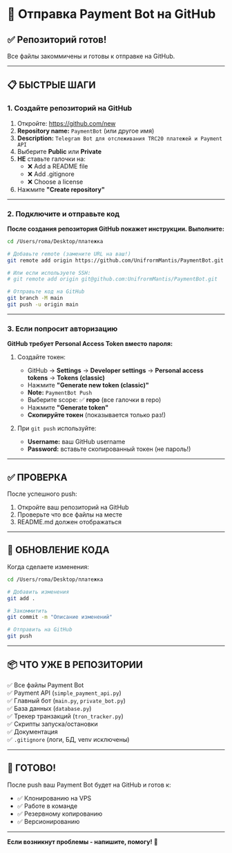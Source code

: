 # 🚀 Отправка Payment Bot на GitHub

## ✅ Репозиторий готов!

Все файлы закоммичены и готовы к отправке на GitHub.

---

## 📋 БЫСТРЫЕ ШАГИ

### 1. Создайте репозиторий на GitHub

1. Откройте: https://github.com/new
2. **Repository name:** `PaymentBot` (или другое имя)
3. **Description:** `Telegram Bot для отслеживания TRC20 платежей и Payment API`
4. Выберите **Public** или **Private**
5. **НЕ** ставьте галочки на:
   - ❌ Add a README file
   - ❌ Add .gitignore
   - ❌ Choose a license
6. Нажмите **"Create repository"**

---

### 2. Подключите и отправьте код

**После создания репозитория GitHub покажет инструкции. Выполните:**

```bash
cd /Users/roma/Desktop/платежка

# Добавьте remote (замените URL на ваш!)
git remote add origin https://github.com/UnifrormMantis/PaymentBot.git

# Или если используете SSH:
# git remote add origin git@github.com:UnifrormMantis/PaymentBot.git

# Отправьте код на GitHub
git branch -M main
git push -u origin main
```

---

### 3. Если попросит авторизацию

**GitHub требует Personal Access Token вместо пароля:**

1. Создайте токен:
   - GitHub → **Settings** → **Developer settings** → **Personal access tokens** → **Tokens (classic)**
   - Нажмите **"Generate new token (classic)"**
   - **Note:** `PaymentBot Push`
   - Выберите scope: ✅ **repo** (все галочки в repo)
   - Нажмите **"Generate token"**
   - **Скопируйте токен** (показывается только раз!)

2. При `git push` используйте:
   - **Username:** ваш GitHub username
   - **Password:** вставьте скопированный токен (не пароль!)

---

## ✅ ПРОВЕРКА

После успешного push:

1. Откройте ваш репозиторий на GitHub
2. Проверьте что все файлы на месте
3. README.md должен отображаться

---

## 🔄 ОБНОВЛЕНИЕ КОДА

Когда сделаете изменения:

```bash
cd /Users/roma/Desktop/платежка

# Добавить изменения
git add .

# Закоммитить
git commit -m "Описание изменений"

# Отправить на GitHub
git push
```

---

## 📦 ЧТО УЖЕ В РЕПОЗИТОРИИ

✅ Все файлы Payment Bot  
✅ Payment API (`simple_payment_api.py`)  
✅ Главный бот (`main.py`, `private_bot.py`)  
✅ База данных (`database.py`)  
✅ Трекер транзакций (`tron_tracker.py`)  
✅ Скрипты запуска/остановки  
✅ Документация  
✅ `.gitignore` (логи, БД, venv исключены)  

---

## 🎯 ГОТОВО!

После push ваш Payment Bot будет на GitHub и готов к:
- ✅ Клонированию на VPS
- ✅ Работе в команде
- ✅ Резервному копированию
- ✅ Версионированию

---

**Если возникнут проблемы - напишите, помогу!** 🚀

